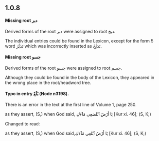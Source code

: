 
## 1.0.8

#### Missing root <span lang="ar">دبر</span>


Derived forms of the root <span lang="ar">دبر</span> were assigned to root <span lang="ar">دبخ</span>.

The individual entries could be found in the Lexicon, except for the form 5 word <span lang="ar">تَدَبَّرَ</span> which was incorrectly inserted as <span lang="ar">تَدَبَّخَ</span>.

#### Missing root <span lang="ar">جسو</span>


Derived forms of the root <span lang="ar">جسو</span> were assigned to root <span lang="ar">جسم</span>.

Although they could be found in the body of the Lexicon, they appeared in the wrong place in the root/headword tree.


#### Typo in entry <span lang="ar">بُلَعٌ </span> (Node n3198).

There is an error in the text at the first line of Volume 1, page 250.


as they assert, (S,) when God said,<span lang="ar"> يَا أَرْضُ ٱبْلضعِى مَآءَكِ [Kur xi. 46]</span>; (S, K;)

Changed to read:

as they assert, (S,) when God said,<span lang="ar">يَا أَرْضُ ٱبْلعِى مَآءَكِ</span> [Kur xi. 46]; (S, K;)
